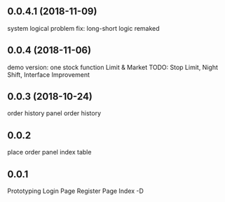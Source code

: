 0.0.4.1 (2018-11-09)
-----
system logical problem fix:
  long-short logic remaked
  

0.0.4 (2018-11-06)
-----
demo version: one stock
function Limit & Market
TODO: Stop Limit, Night Shift, Interface Improvement

0.0.3 (2018-10-24)
-----
order history panel
order history

0.0.2
-----
place order panel
index table

0.0.1
-----
Prototyping
Login Page
Register Page
Index -D
